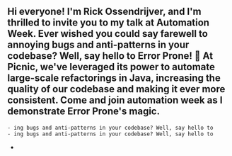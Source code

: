 ## Hi everyone! I'm Rick Ossendrijver, and I'm thrilled to invite you to my talk at Automation Week. Ever wished you could say farewell to annoying bugs and anti-patterns in your codebase? Well, say hello to Error Prone! 🚀 At Picnic, we've leveraged its power to automate large-scale refactorings in Java, increasing the quality of our codebase and making it ever more consistent. Come and join automation week as I demonstrate Error Prone's magic.
	- ing bugs and anti-patterns in your codebase? Well, say hello to
	- ing bugs and anti-patterns in your codebase? Well, say hello to
-